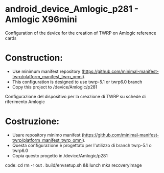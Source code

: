 # android_device_Amlogic_p281 - Amlogic X96mini

Configuration of the device for the creation of TWRP on Amlogic reference cards

# Construction:
- Use minimum manifest repository (https://github.com/minimal-manifest-twrp/platform_manifest_twrp_omni).
- This configuration is designed to use twrp-5.1 or twrp6.0 branch
- Copy this project to /device/Amlogic/p281

Configurazione del dispositivo per la creazione di TWRP su schede di riferimento Amlogic

# Costruzione:
- Usare repository minimo manifest (https://github.com/minimal-manifest-twrp/platform_manifest_twrp_omni).
- Questa configurazione è progettato per l'utilizzo di branch twrp-5.1 o twrp6.0
- Copia questo progetto in /device/Amlogic/p281


code:
cd <source-dir>
rm -r out
. build/envsetup.sh && lunch
mka recoveryimage 
